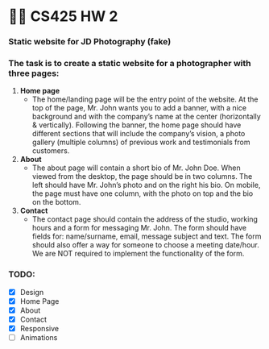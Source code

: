# 👨‍💻 CS425 HW 2

### Static website for JD Photography (fake) 
### The task is to create a static website for a photographer with three pages:

1. **Home page**
   * The home/landing page will be the entry point of the website. At the top of the
     page, Mr. John wants you to add a banner, with a nice background and with the company’s
     name at the center (horizontally & vertically). Following the banner, the home page should
     have different sections that will include the company’s vision, a photo gallery (multiple
    columns) of previous work and testimonials from customers.
2. **About**
   * The about page will contain a short bio of Mr. John Doe. When viewed from the
     desktop, the page should be in two columns. The left should have Mr. John’s photo and on the
     right his bio. On mobile, the page must have one column, with the photo on top and the bio on
     the bottom.
3. **Contact**
   * The contact page should contain the address of the studio, working hours and a form
     for messaging Mr. John. The form should have fields for: name/surname, email, message
     subject and text. The form should also offer a way for someone to choose a meeting date/hour.
     We are NOT required to implement the functionality of the form.
     
     
### TODO:
- [x] Design
- [x] Home Page
- [x] About
- [x] Contact
- [x] Responsive
- [ ] Animations
